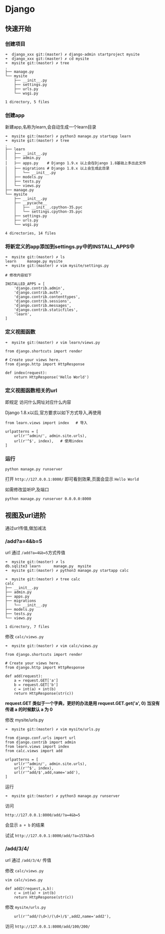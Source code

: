 # Django

## 快速开始

### 创建项目

```shell
➜  django_xxx git:(master) ✗ django-admin startproject mysite
➜  django_xxx git:(master) ✗ cd mysite
➜  mysite git:(master) ✗ tree
.
├── manage.py
└── mysite
    ├── __init__.py
    ├── settings.py
    ├── urls.py
    └── wsgi.py

1 directory, 5 files
```

### 创建app

新建app,名称为learn,会自动生成一个learn目录

```shell
➜  mysite git:(master) ✗ python3 manage.py startapp learn
➜  mysite git:(master) ✗ tree
.
├── learn
│   ├── __init__.py
│   ├── admin.py
│   ├── apps.py    # Django 1.9.x 以上会在Django 1.8基础上多出此文件
│   ├── migrations # Django 1.8.x 以上会生成此目录
│   │   └── __init__.py
│   ├── models.py
│   ├── tests.py
│   └── views.py
├── manage.py
└── mysite
    ├── __init__.py
    ├── __pycache__
    │   ├── __init__.cpython-35.pyc
    │   └── settings.cpython-35.pyc
    ├── settings.py
    ├── urls.py
    └── wsgi.py

4 directories, 14 files
```

### 将新定义的app添加到settings.py中的INSTALL_APPS中

```shell
➜  mysite git:(master) ✗ ls
learn     manage.py mysite
➜  mysite git:(master) ✗ vim mysite/settings.py

# 修改内容如下

INSTALLED_APPS = [
    'django.contrib.admin',
    'django.contrib.auth',
    'django.contrib.contenttypes',
    'django.contrib.sessions',
    'django.contrib.messages',
    'django.contrib.staticfiles',
    'learn',
]
```

### 定义视图函数

```shell
➜  mysite git:(master) ✗ vim learn/views.py

from django.shortcuts import render

# Create your views here.
from django.http import HttpResponse

def index(request):
    return HttpResponse('Hello World')
```

### 定义视图函数相关的url

即规定 访问什么网址对应什么内容

Django 1.8.x以后,官方要求以如下方式导入,再使用

```shell
from learn.views import index   # 导入

urlpatterns = [
    url(r'^admin/', admin.site.urls),
    url(r'^$', index),   # 使用index
]
```

### 运行

    python manage.py runserver

打开 `http://127.0.0.1:8000/` 即可看到效果,页面会显示 `Hello World`

如需修改监听IP,及端口

    python manage.py runserver 0.0.0.0:8000

## 视图及url进阶

通过url传值,做加减法

### /add?a=4&b=5

url 通过 `/add?a=4&b=5`方式传值

```shell
➜  mysite git:(master) ✗ ls
db.sqlite3 learn      manage.py  mysite
➜  mysite git:(master) ✗ python3 manage.py startapp calc

➜  mysite git:(master) ✗ tree calc
calc
├── __init__.py
├── admin.py
├── apps.py
├── migrations
│   └── __init__.py
├── models.py
├── tests.py
└── views.py

1 directory, 7 files
```

修改 `calc/views.py`

    ➜  mysite git:(master) ✗ vim calc/views.py

```shell
from django.shortcuts import render

# Create your views here.
from django.http import HttpResponse

def add(request):
    a = request.GET['a']
    b = request.GET['b']
    c = int(a) + int(b)
    return HttpResponse(str(c))
```

**request.GET 类似于一个字典，更好的办法是用 request.GET.get('a', 0) 当没有传递 a 的时候默认 a 为 0**

修改 mysite/urls.py

    ➜  mysite git:(master) ✗ vim mysite/urls.py

```shell
from django.conf.urls import url
from django.contrib import admin
from learn.views import index
from calc.views import add

urlpatterns = [
    url(r'^admin/', admin.site.urls),
    url(r'^$', index),
    url(r'^add/$',add,name='add'),
]
```

运行

    ➜  mysite git:(master) ✗ python3 manage.py runserver

访问

`http://127.0.0.1:8000/add/?a=4&b=5`

会显示 `a + b` 的结果

试试 `http://127.0.0.1:8000/add/?a=157&b=5`

### /add/3/4/

url 通过 `/add/3/4/` 传值

修改 `calc/views.py`

    vim calc/views.py

```shell
def add2(request,a,b):
    c = int(a) + int(b)
    return HttpResponse(str(c))
```

修改 `mysite/urls.py`

        url(r'^add/(\d+)/(\d+)/$',add2,name='add2'),

访问 `http://127.0.0.1:8000/add/100/200/`